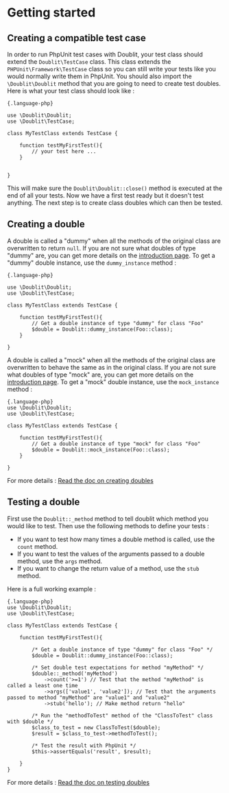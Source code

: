 # Getting started

## Creating a compatible test case
In order to run PhpUnit test cases with Doublit, your test class should extend the `Doublit\TestCase` class. This class extends the  `PHPUnit\Framework\TestCase` class so you can still write your tests like you would normally write them in PhpUnit. You should also import the `\Doublit\Doublit` method that you are going to need to create test doubles. Here is what your test class should look like :

    {.language-php} 
    
    use \Doublit\Doublit;
    use \Doublit\TestCase;
    
    class MyTestClass extends TestCase {
    
        function testMyFirstTest(){
            // your test here ...
        }
        

    }
    
This will make sure the `Doublit\Doublit::close()` method is executed at the end of all your tests. Now we have a first test ready but it doesn't test anything. The next step is to create class doubles which can then be tested.


## Creating a double

A double is called a "dummy" when all the methods of the original class are overwritten to return `null`. If you are not sure what doubles of type "dummy" are, you can get more details on the [introduction page](/doc/intro). To get a "dummy" double instance, use the `dummy_instance` method :

    {.language-php} 
   
    use \Doublit\Doublit;
    use \Doublit\TestCase;
    
    class MyTestClass extends TestCase {
        
        function testMyFirstTest(){
            // Get a double instance of type "dummy" for class "Foo"
            $double = Doublit::dummy_instance(Foo::class);
        }
        
    }

A double is called a "mock" when all the methods of the original class are overwritten to behave the same as in the original class. If you are not sure what doubles of type "mock" are, you can get more details on the [introduction page](/doc/intro). To get a "mock" double instance, use the `mock_instance` method :

    {.language-php} 
    use \Doublit\Doublit;
    use \Doublit\TestCase;
    
    class MyTestClass extends TestCase {
        
        function testMyFirstTest(){
            // Get a double instance of type "mock" for class "Foo"
            $double = Doublit::mock_instance(Foo::class);
        }
        
    }

For more details : [Read the doc on creating doubles](/doc/creating_doubles)


## Testing a double

First use the `Doublit::_method` method to tell doublit which method you would like to test. Then use the following methods to define your tests : 

- If you want to test how many times a double method is called, use the `count` method.
- If you want to test the values of the arguments passed to a double method, use the `args` method.
- If you want to change the return value of a method, use the `stub` method.

Here is a full working example :

    {.language-php} 
    use \Doublit\Doublit;
    use \Doublit\TestCase;

    class MyTestClass extends TestCase {

        function testMyFirstTest(){

            /* Get a double instance of type "dummy" for class "Foo" */
            $double = Doublit::dummy_instance(Foo::class);

            /* Set double test expectations for method "myMethod" */
            $double::_method('myMethod')
                ->count('>=1') // Test that the method "myMethod" is called a least one time
                ->args(['value1', 'value2']); // Test that the arguments passed to method "myMethod" are "value1" and "value2"
                ->stub('hello'); // Make method return "hello"

            /* Run the "methodToTest" method of the "ClassToTest" class with $double */
            $class_to_test = new ClassToTest($double);
            $result = $class_to_test->methodToTest();
            
            /* Test the result with PhpUnit */
            $this->assertEquals('result', $result);

        }
    }

For more details : [Read the doc on testing doubles](/doc/testing_doubles)